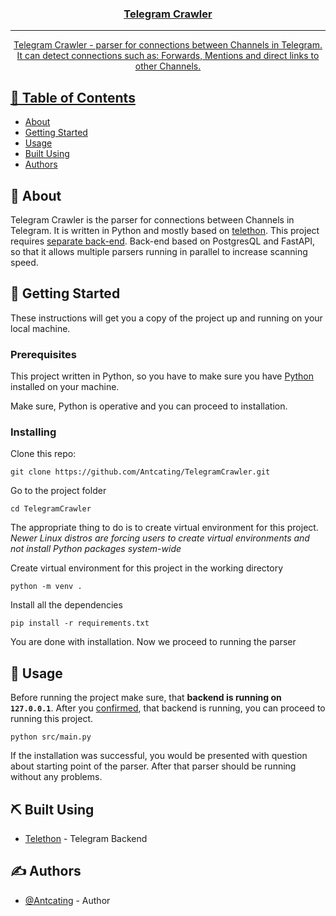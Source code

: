 <p align="center">
  <a href="" rel="noopener">
</p>

<h3 align="center">Telegram Crawler</h3>

<div align="center">

</div>

---

<p align="center"> Telegram Crawler - parser for connections between Channels in Telegram. It can detect connections such as: 
Forwards, Mentions and direct links to other Channels.  
    <br> 

</p>

## 📝 Table of Contents

- [About](#about)
- [Getting Started](#getting_started)
- [Usage](#usage)
- [Built Using](#built_using)
- [Authors](#authors)

## 🧐 About <a name = "about"></a>

Telegram Crawler is the parser for connections between Channels in Telegram. It is written in Python and mostly based on [telethon](https://github.com/LonamiWebs/Telethon). This project requires [separate back-end](https://github.com/Antcating/TelegramCrawlerAPI). Back-end based on PostgresQL and FastAPI, so that it allows 
multiple parsers running in parallel to increase scanning speed. 

## 🏁 Getting Started <a name = "getting_started"></a>

These instructions will get you a copy of the project up and running on your local machine.

### Prerequisites

This project written in Python, so you have to make sure you have [Python](https://www.python.org/downloads/) installed on your machine. 

Make sure, Python is operative and you can proceed to installation.

### Installing

Clone this repo: 
```
git clone https://github.com/Antcating/TelegramCrawler.git
```
Go to the project folder
```
cd TelegramCrawler
```

The appropriate thing to do is to create virtual environment for this project. *Newer Linux distros are forcing users to create virtual environments and not install Python packages system-wide*

Create virtual environment for this project in the working directory 
```
python -m venv .
```

Install all the dependencies
```
pip install -r requirements.txt
```

You are done with installation. Now we proceed to running the parser

## 🎈 Usage <a name="usage"></a>

Before running the project make sure, that **backend is running on `127.0.0.1`**. After you [confirmed](https://github.com/Antcating/TelegramCrawlerAPI#usage), that backend is running, you can proceed to running this project.

```
python src/main.py
```

If the installation was successful, you would be presented with question about starting point of the parser. After that parser should be running without any problems.

## ⛏️ Built Using <a name = "built_using"></a>

- [Telethon](https://github.com/LonamiWebs/Telethon) - Telegram Backend

## ✍️ Authors <a name = "authors"></a>

- [@Antcating](https://github.com/Antcating) - Author